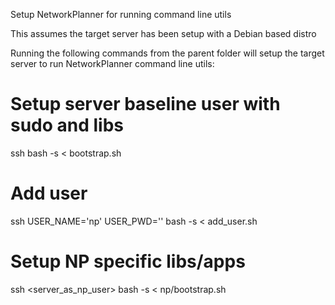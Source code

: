 Setup NetworkPlanner for running command line utils 

This assumes the target server has been setup with a Debian based distro

Running the following commands from the parent folder will setup the target
server to run NetworkPlanner command line utils:

# Setup server baseline user with sudo and libs
ssh <server> bash -s < bootstrap.sh

# Add user
ssh <server> USER_NAME='np' USER_PWD='<pwd>' bash -s < add_user.sh

# Setup NP specific libs/apps
ssh <server_as_np_user> bash -s < np/bootstrap.sh

